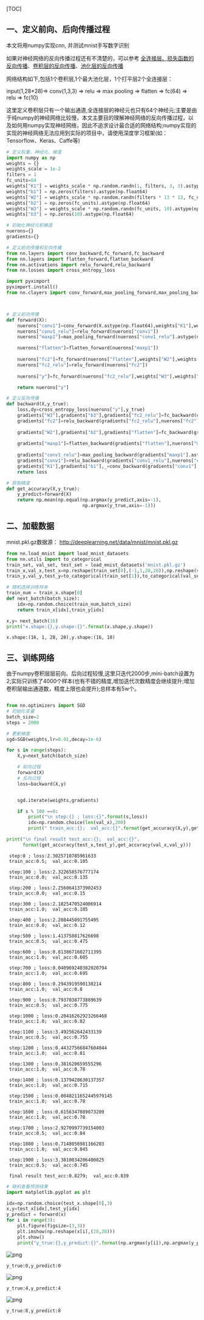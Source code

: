 [TOC]

## 一、定义前向、后向传播过程

本文将用numpy实现cnn, 并测试mnist手写数字识别

如果对神经网络的反向传播过程还有不清楚的，可以参考 [全连接层、损失函数的反向传播](0_1-全连接层、损失函数的反向传播.md)、[卷积层的反向传播](0_2_4-卷积层的反向传播-多通道、有padding、步长不为1.md)、[池化层的反向传播](0_2_5-池化层的反向传播-MaxPooling、AveragePooling、GlobalAveragePooling.md)

网络结构如下,包括1个卷积层,1个最大池化层，1个打平层2个全连接层：

input(1,28\*28)=> conv(1,3,3) => relu => max pooling => flatten => fc(64) => relu => fc(10)

这里定义卷积层只有一个输出通道,全连接层的神经元也只有64个神经元;主要是由于纯numpy的神经网络比较慢，本文主要目的理解神经网络的反向传播过程，以及如何用numpy实现神经网络，因此不追求设计最合适的网络结构;numpy实现的实现的神经网络无法应用到实际的项目中，请使用深度学习框架(如：Tensorflow、Keras、Caffe等)


```python
# 定义权重、神经元、梯度
import numpy as np
weights = {}
weights_scale = 1e-2
filters = 1
fc_units=64
weights["K1"] = weights_scale * np.random.randn(1, filters, 3, 3).astype(np.float64)
weights["b1"] = np.zeros(filters).astype(np.float64)
weights["W2"] = weights_scale * np.random.randn(filters * 13 * 13, fc_units).astype(np.float64)
weights["b2"] = np.zeros(fc_units).astype(np.float64)
weights["W3"] = weights_scale * np.random.randn(fc_units, 10).astype(np.float64)
weights["b3"] = np.zeros(10).astype(np.float64)

# 初始化神经元和梯度
nuerons={}
gradients={}
```


```python
# 定义前向传播和反向传播
from nn.layers import conv_backward,fc_forward,fc_backward
from nn.layers import flatten_forward,flatten_backward
from nn.activations import relu_forward,relu_backward
from nn.losses import cross_entropy_loss

import pyximport
pyximport.install()
from nn.clayers import conv_forward,max_pooling_forward,max_pooling_backward



# 定义前向传播
def forward(X):
    nuerons["conv1"]=conv_forward(X.astype(np.float64),weights["K1"],weights["b1"])
    nuerons["conv1_relu"]=relu_forward(nuerons["conv1"])
    nuerons["maxp1"]=max_pooling_forward(nuerons["conv1_relu"].astype(np.float64),pooling=(2,2))

    nuerons["flatten"]=flatten_forward(nuerons["maxp1"])
    
    nuerons["fc2"]=fc_forward(nuerons["flatten"],weights["W2"],weights["b2"])
    nuerons["fc2_relu"]=relu_forward(nuerons["fc2"])
    
    nuerons["y"]=fc_forward(nuerons["fc2_relu"],weights["W3"],weights["b3"])

    return nuerons["y"]

# 定义反向传播
def backward(X,y_true):
    loss,dy=cross_entropy_loss(nuerons["y"],y_true)
    gradients["W3"],gradients["b3"],gradients["fc2_relu"]=fc_backward(dy,weights["W3"],nuerons["fc2_relu"])
    gradients["fc2"]=relu_backward(gradients["fc2_relu"],nuerons["fc2"])
    
    gradients["W2"],gradients["b2"],gradients["flatten"]=fc_backward(gradients["fc2"],weights["W2"],nuerons["flatten"])
    
    gradients["maxp1"]=flatten_backward(gradients["flatten"],nuerons["maxp1"])
       
    gradients["conv1_relu"]=max_pooling_backward(gradients["maxp1"].astype(np.float64),nuerons["conv1_relu"].astype(np.float64),pooling=(2,2))
    gradients["conv1"]=relu_backward(gradients["conv1_relu"],nuerons["conv1"])
    gradients["K1"],gradients["b1"],_=conv_backward(gradients["conv1"],weights["K1"],X)
    return loss
```


```python
# 获取精度
def get_accuracy(X,y_true):
    y_predict=forward(X)
    return np.mean(np.equal(np.argmax(y_predict,axis=-1),
                            np.argmax(y_true,axis=-1)))
```

## 二、加载数据

mnist.pkl.gz数据源： http://deeplearning.net/data/mnist/mnist.pkl.gz   


```python
from nn.load_mnist import load_mnist_datasets
from nn.utils import to_categorical
train_set, val_set, test_set = load_mnist_datasets('mnist.pkl.gz')
train_x,val_x,test_x=np.reshape(train_set[0],(-1,1,28,28)),np.reshape(val_set[0],(-1,1,28,28)),np.reshape(test_set[0],(-1,1,28,28))
train_y,val_y,test_y=to_categorical(train_set[1]),to_categorical(val_set[1]),to_categorical(test_set[1])
```


```python
# 随机选择训练样本
train_num = train_x.shape[0]
def next_batch(batch_size):
    idx=np.random.choice(train_num,batch_size)
    return train_x[idx],train_y[idx]

x,y= next_batch(16)
print("x.shape:{},y.shape:{}".format(x.shape,y.shape))
```

    x.shape:(16, 1, 28, 28),y.shape:(16, 10)


## 三、训练网络

由于numpy卷积层层前向、后向过程较慢,这里只迭代2000步,mini-batch设置为2;实际只训练了4000个样本(也有不错的精度,增加迭代次数精度会继续提升;增加卷积层输出通道数，精度上限也会提升);总样本有5w个。


```python

from nn.optimizers import SGD
# 初始化变量
batch_size=2
steps = 2000

# 更新梯度
sgd=SGD(weights,lr=0.01,decay=1e-6)

for s in range(steps):
    X,y=next_batch(batch_size)

    # 前向过程
    forward(X)
    # 反向过程
    loss=backward(X,y)


    sgd.iterate(weights,gradients)

    if s % 100 ==0:
        print("\n step:{} ; loss:{}".format(s,loss))
        idx=np.random.choice(len(val_x),200)
        print(" train_acc:{};  val_acc:{}".format(get_accuracy(X,y),get_accuracy(val_x[idx],val_y[idx])))

print("\n final result test_acc:{};  val_acc:{}".
      format(get_accuracy(test_x,test_y),get_accuracy(val_x,val_y)))
```


     step:0 ; loss:2.3025710785961633
     train_acc:0.5;  val_acc:0.105
    
     step:100 ; loss:2.322658576777174
     train_acc:0.0;  val_acc:0.135
    
     step:200 ; loss:2.2560641373902453
     train_acc:0.0;  val_acc:0.15
    
     step:300 ; loss:2.1825470524006914
     train_acc:1.0;  val_acc:0.105
    
     step:400 ; loss:2.208445091755495
     train_acc:0.0;  val_acc:0.12
    
     step:500 ; loss:1.413758817626698
     train_acc:0.5;  val_acc:0.475
    
     step:600 ; loss:0.8138671602711395
     train_acc:1.0;  val_acc:0.605
    
     step:700 ; loss:0.040969240382020794
     train_acc:1.0;  val_acc:0.695
    
     step:800 ; loss:0.2943919590130214
     train_acc:1.0;  val_acc:0.8
    
     step:900 ; loss:0.7937038773889639
     train_acc:0.5;  val_acc:0.775
    
     step:1000 ; loss:0.20416262923266468
     train_acc:1.0;  val_acc:0.82
    
     step:1100 ; loss:3.492562642433139
     train_acc:0.5;  val_acc:0.755
    
     step:1200 ; loss:0.44327566847604044
     train_acc:1.0;  val_acc:0.81
    
     step:1300 ; loss:0.381620659555296
     train_acc:1.0;  val_acc:0.78
    
     step:1400 ; loss:0.1379428630137357
     train_acc:1.0;  val_acc:0.715
    
     step:1500 ; loss:0.0048211652445979145
     train_acc:1.0;  val_acc:0.78
    
     step:1600 ; loss:0.6156347089073209
     train_acc:1.0;  val_acc:0.78
    
     step:1700 ; loss:2.9270997739154003
     train_acc:0.5;  val_acc:0.84
    
     step:1800 ; loss:0.7148056981166203
     train_acc:1.0;  val_acc:0.845
    
     step:1900 ; loss:3.3810034206400825
     train_acc:0.5;  val_acc:0.745
    
     final result test_acc:0.8279;  val_acc:0.839



```python
# 随机查看预测结果
import matplotlib.pyplot as plt

idx=np.random.choice(test_x.shape[0],3)
x,y=test_x[idx],test_y[idx]
y_predict = forward(x)
for i in range(3):
    plt.figure(figsize=(3,3))
    plt.imshow(np.reshape(x[i],(28,28)))
    plt.show()
    print("y_true:{},y_predict:{}".format(np.argmax(y[i]),np.argmax(y_predict[i])))
```


![png](pic/cnn_mnist_0.png)


    y_true:0,y_predict:0



![png](pic/cnn_mnist_2.png)


    y_true:4,y_predict:4



![png](pic/cnn_mnist_4.png)


    y_true:8,y_predict:8

